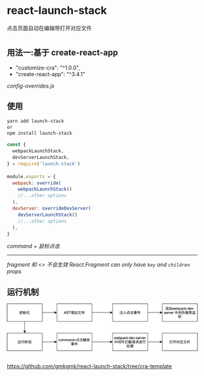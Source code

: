 # react-launch-stack

点击页面自动在编辑带打开对应文件

<!-- ![image](http://github.com/gmkgmk/react-launch-stack/raw/master/readme.gif) -->

#

## 用法一:基于 create-react-app

- "customize-cra": "^1.0.0",
- "create-react-app": "^3.4.1"

_config-overrides.js_

## 使用

```
yarn add launch-stack
or
npm install launch-stack
```

```javascript
const {
  webpackLaunchStack,
  devServerLaunchStack,
} = require('launch-stack')

module.exports = {
  webpack: override(
    webpackLaunchStack()
    //...other options
  ),
  devServer: overrideDevServer(
    devServerLaunchStack()
    //...other options
  ),
}
```

*command + 鼠标点击*

---

*fragment 和 <> 不会生效*
*React.Fragment can only have `key` and `children` props*

## 运行机制

![image](https://github.com/gmkgmk/react-launch-stack/blob/main/read-flow.png)


##

https://github.com/gmkgmk/react-launch-stack/tree/cra-template
